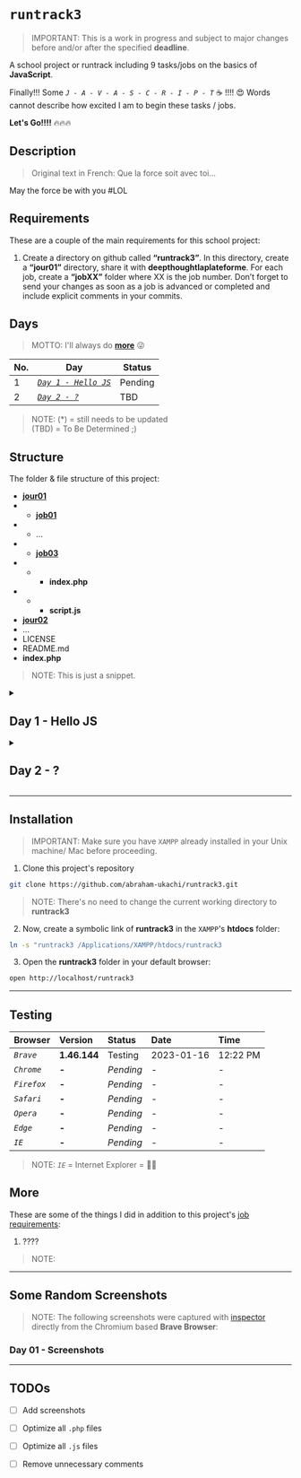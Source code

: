 # `runtrack3`
> IMPORTANT: This is a work in progress and subject to major changes before and/or after the specified **deadline**.

A school project or runtrack including 9 tasks/jobs on the basics of **JavaScript**.

Finally!!! Some *`J - A - V - A - S - C - R - I - P - T`* ☕️ !!!! 😍
Words cannot describe how excited I am to begin these tasks / jobs.

**Let's Go!!!!** 🔥🔥🔥  


## Description
> Original text in French: Que la force soit avec toi...

May the force be with you #LOL


## Requirements

These are a couple of the main requirements for this school project:

1. Create a directory on github called **“runtrack3”**. In this directory, create a **“jour01”** directory, 
share it with **deepthoughtlaplateforme**. For each job, create a **“jobXX”** folder where XX is the job number. 
Don’t forget to send your changes as soon as a job is advanced or completed and include explicit comments in your commits.



## Days
> MOTTO: I'll always do [**more**](#More) 😜


| No. | Day | Status |
| --- | ---- | ------ |
| 1 | [*`Day 1 - Hello JS`*](#Day-1---Hello-JS) | Pending |
| 2 | [*`Day 2 - ?`*](#Day-2---?) | TBD |

> NOTE: (\*) = still needs to be updated \
>       (TBD) = To Be Determined ;)


## Structure

The folder & file structure of this project:

- [**jour01**](./jour01/)
- - [**job01**](./jour01/job01/)
- - ...
- - [**job03**](./jour01/job03/)
- - * **index.php**
- - * **script.js**
- [**jour02**](./jour02/)
- ...
- LICENSE
- README.md
- **index.php**

> NOTE: This is just a snippet.


<details id=1>
<summary><h2>Day 1 - Hello JS</h2></summary>

> The official deadline of the jobs below - according to [intra](https://intra.laplateforme.io) - was **17/01/2023 at 08:29 AM**.

Here is a list of all the task/job names, `.php` & `.js` files to be submitted and their corresponding / current **status** for this day:

| No. | Name | File(s) | Status |
|:----|:-----|:-----|:-------|
| 1 | *`Job 00`* | *N/A* | [Done](#) |
| 2 | *`Job 01`* | **job01/index.php** | [Done](./jour01/job01/index.php)  |
| 3 | *`Job 02`* | **job02/index.php**, **job02/script.js** | [Done](./jour01/job02/index.php) |
| 4 | *`Job 03`* | **job03/index.php**, **job03/script.js** | [Done](./jour01/job03/index.php) |
| 5 | *`Job 04`* | **job04/index.php**, **job04/script.js** | *In progress* |
| 6 | *`Job 05`* | **job05/index.php**, **job05/script.js** | Pending |
| 7 | *`Job 06`* | **job06/index.php**, **job06/script.js** | Pending |
| 8 | *`Job 07`* | **job07/index.php**, **job07/script.js** | Pending |
| 9 | *`Job 08`* | **job08/index.php**, **job08/script.js** | Pending |
| 10 | *`Job 09`* | **job09/index.php**, **job09/script.js** | Pending |

> NOTE: (\*) = still needs to be updated \
> 			(*N/A*) = no file was required or needed for this particular task.

</details>





<details id=2>
<summary><h2>Day 2 - ?</h2></summary>

TBD

</details> 


---

## Installation
> IMPORTANT: Make sure you have `XAMPP` already installed in your Unix machine/ Mac before proceeding.

1. Clone this project's repository
```sh
git clone https://github.com/abraham-ukachi/runtrack3.git
```

> NOTE: There's no need to change the current working directory to **runtrack3**


2. Now, create a symbolic link of **runtrack3** in the `XAMPP`'s **htdocs** folder:

```sh
ln -s "runtrack3 /Applications/XAMPP/htdocs/runtrack3
```

3. Open the **runtrack3** folder in your default browser:

```sh
open http://localhost/runtrack3
```




---

## Testing

| Browser | Version | Status | Date | Time
|:--------|:--------|:-------|:-----|:-----
| *`Brave`* | **1.46.144** | Testing | 2023-01-16 | 12:22 PM
| *`Chrome`* | **-** | *Pending* | - | -
| *`Firefox`* | **-** | *Pending* | - | -
| *`Safari`* | **-** | *Pending* | - | -
| *`Opera`* | **-** | *Pending* | - | -
| *`Edge`* | **-** | *Pending* | - | -
| *`IE`* | **-** | *Pending* | - | -

> NOTE: *`IE`* = Internet Explorer = 👎🏽


## More 

These are some of the things I did in addition to this project's [job requirements](#Requirements):

1. ???? 

> NOTE:

---

## Some Random Screenshots
> NOTE: The following screenshots were captured with [inspector](https://www.chromium.org/developers/how-tos/inspecting-ash/) directly from the Chromium based **Brave Browser**:


### Day 01 - Screenshots


---

## TODOs

- [ ] Add screenshots
- [ ] Optimize all `.php` files
- [ ] Optimize all `.js` files
- [ ] Remove unnecessary comments

